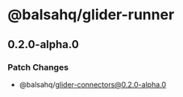 # @balsahq/glider-runner

## 0.2.0-alpha.0

### Patch Changes

- @balsahq/glider-connectors@0.2.0-alpha.0
